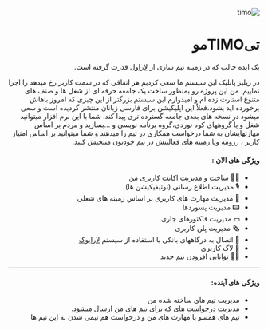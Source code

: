 <div align="right" dir="rtl" >
    
![timo](http://ghaninia.ir/filemanager/uploads/photos/1/portfolio/timo/3.png "timo")

# تیTIMOمو
یک ایده جالب که در زمینه تیم سازی از [لاراول](http://laravel.com "لاراول") قدرت گرفته است.

در ریلیز پابلیک این سیستم ما سعی کردیم هر اتفاقی که در سمت کاربر رخ میدهد را اجرا نماییم.
من این پروژه رو بمنظور ساخت یک جامعه حرفه ای از شغل ها و صنف های متنوع استارت زده ام و امیدوارم این سیستم بزرگتر از این چیزی که امروز باهاش برخورده اید بشود،فعلاُ این اپلیکیشن برای فارسی زبانان منتشر گردیده است و سعی میشود در نسخه های بعدی جامعه گسترده تری پیدا کند.
شما با این نرم افزار میتوانید شغل و یا گروههای کوه نوردی،گروه  برنامه نویسی و ...بسازید و مردم بر اساس مهارتهایشان به شما درخواست همکاری در تیم را میدهند و شما میتوانید بر اساس امتیاز کاربر ، رزومه ویا زمینه های فعالیتش در تیم خودتون منتخبش کنید.
#### ویژگی های الان :
- 👩‍💻 ساخت و مدیریت اکانت کاربری من
- 🎙 مدیریت اطلاع رسانی (نوتیفیکیشن ها)
- 🧪 مدیریت مهارت های کاربری بر اساس زمینه های شغلی
-  📟 مدیریت پسوردها
- 💵 مدیریت فاکتورهای جاری
- 🗞 مدیریت پلن کاربری 
- 💸 اتصال به درگاههای بانکی با استفاده از سیستم [لارابوک](https://github.com/larabook/gateway "لارابوک")
- 🧾 لاگ کاربری
- 🕵🏻 توانایی افزودن تیم جدید
------------
#### ویژگی های آینده:
- مدیریت تیم های ساخته شده من
- مدیریت درخواست های که برای تیم های من ارسال میشود.
- تیم های همسو با مهارت های من و درخواست هم تیمی شدن به این تیم ها 
</div>
